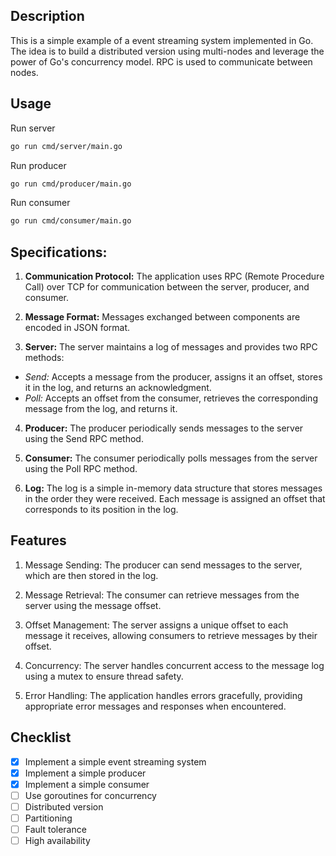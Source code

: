 ## Description
This is a simple example of a event streaming system implemented in Go. The idea is to build a distributed version using multi-nodes and leverage the power of Go's concurrency model. RPC is used to communicate between nodes. 

## Usage
Run server
```bash
go run cmd/server/main.go
```

Run producer
```bash
go run cmd/producer/main.go
```

Run consumer
```bash
go run cmd/consumer/main.go
```

## Specifications:
1. **Communication Protocol:** The application uses RPC (Remote Procedure Call) over TCP for communication between the server, producer, and consumer.

2. **Message Format:** Messages exchanged between components are encoded in JSON format.

3. **Server:** The server maintains a log of messages and provides two RPC methods:
- *Send:* Accepts a message from the producer, assigns it an offset, stores it in the log, and returns an acknowledgment.
- *Poll:* Accepts an offset from the consumer, retrieves the corresponding message from the log, and returns it.

4. **Producer:** The producer periodically sends messages to the server using the Send RPC method.

5. **Consumer:** The consumer periodically polls messages from the server using the Poll RPC method.

6. **Log:** The log is a simple in-memory data structure that stores messages in the order they were received. Each message is assigned an offset that corresponds to its position in the log.

## Features
1. Message Sending: The producer can send messages to the server, which are then stored in the log.

2. Message Retrieval: The consumer can retrieve messages from the server using the message offset.

3. Offset Management: The server assigns a unique offset to each message it receives, allowing consumers to retrieve messages by their offset.

4. Concurrency: The server handles concurrent access to the message log using a mutex to ensure thread safety.

5. Error Handling: The application handles errors gracefully, providing appropriate error messages and responses when encountered.

## Checklist
- [x] Implement a simple event streaming system
- [x] Implement a simple producer
- [x] Implement a simple consumer
- [ ] Use goroutines for concurrency
- [ ] Distributed version
- [ ] Partitioning
- [ ] Fault tolerance
- [ ] High availability
